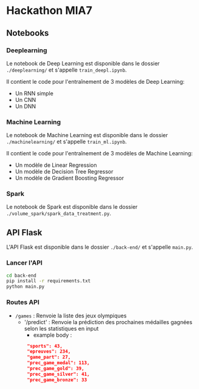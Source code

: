 # Hackathon MIA7

## Notebooks

### Deeplearning
Le notebook de Deep Learning est disponible dans le dossier `./deeplearning/` et s'appelle `train_deepl.ipynb`.

Il contient le code pour l'entraînement de 3 modèles de Deep Learning:
- Un RNN simple
- Un CNN
- Un DNN

### Machine Learning
Le notebook de Machine Learning est disponible dans le dossier `./machinelearning/` et s'appelle `train_ml.ipynb`.

Il contient le code pour l'entraînement de 3 modèles de Machine Learning:
- Un modèle de Linear Regression
- Un modèle de Decision Tree Regressor
- Un modèle de Gradient Boosting Regressor

### Spark
Le notebook de Spark est disponible dans le dossier `./volume_spark/spark_data_treatment.py`.

## API Flask

L'API Flask est disponible dans le dossier `./back-end/` et s'appelle `main.py`.

### Lancer l'API

```bash
cd back-end
pip install -r requirements.txt
python main.py
```

### Routes API

- `/games` : Renvoie la liste des jeux olympiques
  - '/predict' : Renvoie la prédiction des prochaines médailles gagnées selon les statistiques en input
    - example body :
    ```json
     "sports": 43,
     "epreuves": 234,
     "game_part": 27,
     "prec_game_medal": 113,
     "prec_game_gold": 39,
     "prec_game_silver": 41,
     "prec_game_bronze": 33
    ```
